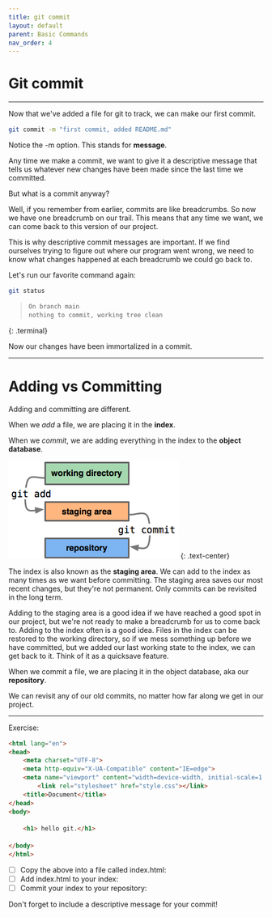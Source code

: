 ```yaml
---
title: git commit
layout: default
parent: Basic Commands
nav_order: 4
---
```


# Git commit
---


Now that we've added a file for git to track, we can make our first commit. 
```bash
git commit -m "first commit, added README.md"
```

Notice the -m option. This stands for __message__. 

Any time we make a commit, we want to give it a descriptive message that tells us whatever new changes have been made since the last time we committed. 

But what is a commit anyway?

Well, if you remember from earlier, commits are like breadcrumbs. So now we have one breadcrumb on our trail. This means that any time we want, we can come back to this version of our project.

This is why descriptive commit messages are important. If we find ourselves trying to figure out where our program went wrong, we need to know what changes happened at each breadcrumb we could go back to.

Let's run our favorite command again:

```bash
git status
```

> ```bash
> On branch main
> nothing to commit, working tree clean
> ```
{: .terminal}

Now our changes have been immortalized in a commit.

---
# Adding vs Committing

Adding and committing are different. 

When we *add* a file, we are placing it in the __index__.

When we *commit*, we are adding everything in the index to the __object database__.
<br>

!["index vs repo"](../images/git-staging-area.png)
{: .text-center}

The index is also known as the __staging area__. We can add to the index as many times as we want before committing. The staging area saves our most recent changes, but they're not permanent. Only commits can be revisited in the long term.

Adding to the staging area is a good idea if we have reached a good spot in our project, but we're not ready to make a breadcrumb for us to come back to. Adding to the index often is a good idea. Files in the index can be restored to the working directory, so if we mess something up before we have committed, but we added our last working state to the index, we can get back to it. Think of it as a quicksave feature.

When we commit a file, we are placing it in the object database, aka our __repository__.

We can revisit any of our old commits, no matter how far along we get in our project.

---

Exercise:

```html
<html lang="en">
<head>
    <meta charset="UTF-8">
    <meta http-equiv="X-UA-Compatible" content="IE=edge">
    <meta name="viewport" content="width=device-width, initial-scale=1.0">
		<link rel="stylesheet" href="style.css"></link>
    <title>Document</title>
</head>
<body>

	<h1> hello git.</h1>
    
</body>
</html>
```

- [ ] Copy the above into a file called index.html:
- [ ] Add index.html to your index:
- [ ] Commit your index to your repository:

Don't forget to include a descriptive message for your commit!